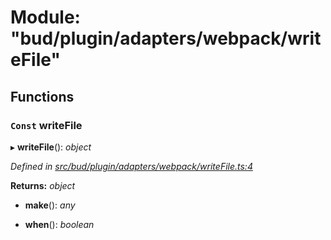 # Module: "bud/plugin/adapters/webpack/writeFile"

## Functions

### `Const` writeFile

▸ **writeFile**(): *object*

*Defined in [src/bud/plugin/adapters/webpack/writeFile.ts:4](https://github.com/roots/bud-support/blob/bd00b72/src/bud/plugin/adapters/webpack/writeFile.ts#L4)*

**Returns:** *object*

* **make**(): *any*

* **when**(): *boolean*
